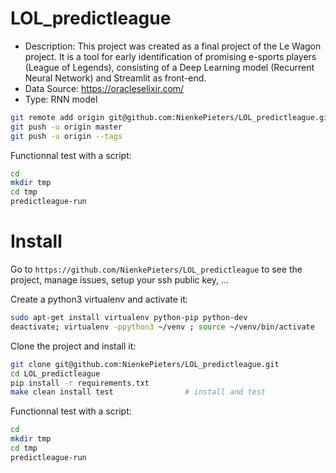 # LOL_predictleague
- Description: This project was created as a final project of the Le Wagon project. It is a tool for early identification of promising e-sports players (League of Legends), consisting of a Deep Learning model (Recurrent Neural Network) and Streamlit as front-end.
- Data Source: https://oracleselixir.com/
- Type: RNN model

```bash
git remote add origin git@github.com:NienkePieters/LOL_predictleague.git
git push -u origin master
git push -u origin --tags
```

Functionnal test with a script:

```bash
cd
mkdir tmp
cd tmp
predictleague-run
```

# Install

Go to `https://github.com/NienkePieters/LOL_predictleague` to see the project, manage issues,
setup your ssh public key, ...

Create a python3 virtualenv and activate it:

```bash
sudo apt-get install virtualenv python-pip python-dev
deactivate; virtualenv -ppython3 ~/venv ; source ~/venv/bin/activate
```

Clone the project and install it:

```bash
git clone git@github.com:NienkePieters/LOL_predictleague.git
cd LOL_predictleague
pip install -r requirements.txt
make clean install test                # install and test
```
Functionnal test with a script:

```bash
cd
mkdir tmp
cd tmp
predictleague-run
```
